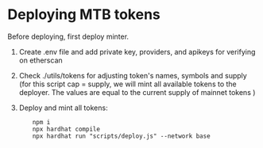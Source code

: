 # Deploying MTB tokens

Before deploying, first deploy minter.

1.  Create .env file and add private key, providers, and apikeys for verifying on etherscan 

2.  Check ./utils/tokens for adjusting token's names, symbols and supply (for this script cap = supply, we will mint all available tokens to the deployer. The values are equal to the current supply of mainnet tokens
    )
3.  Deploy and mint all tokens:

```
       npm i
       npx hardhat compile
       npx hardhat run "scripts/deploy.js" --network base


```
